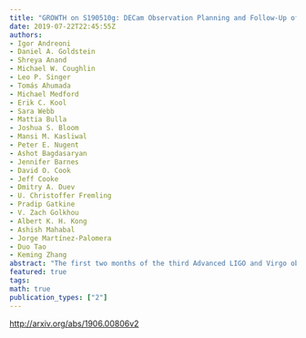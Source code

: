 ```yaml
---
title: "GROWTH on S190510g: DECam Observation Planning and Follow-Up of a   Distant Binary Neutron Star Merger Candidate"
date: 2019-07-22T22:45:55Z
authors:
- Igor Andreoni
- Daniel A. Goldstein
- Shreya Anand
- Michael W. Coughlin
- Leo P. Singer
- Tomás Ahumada
- Michael Medford
- Erik C. Kool
- Sara Webb
- Mattia Bulla
- Joshua S. Bloom
- Mansi M. Kasliwal
- Peter E. Nugent
- Ashot Bagdasaryan
- Jennifer Barnes
- David O. Cook
- Jeff Cooke
- Dmitry A. Duev
- U. Christoffer Fremling
- Pradip Gatkine
- V. Zach Golkhou
- Albert K. H. Kong
- Ashish Mahabal
- Jorge Martínez-Palomera
- Duo Tao
- Keming Zhang
abstract: "The first two months of the third Advanced LIGO and Virgo observing run (2019 April-May) showed that distant gravitational wave (GW) events can now be readily detected. Three candidate mergers containing neutron stars (NS) were reported in a span of 15 days, all likely located more than 100 Mpc away. However, distant events such as the three new NS mergers are likely to be coarsely localized, which highlights the importance of facilities and scheduling systems that enable deep observations over hundreds to thousands of square degrees to detect the electromagnetic counterparts. On 2019-05-10 02:59:39.292 UT the GW candidate S190510g was discovered and initially classified as a BNS merger with 98% probability. The GW event was localized within an area of 3462 deg2, later refined to 1166 deg2 (90%) at a distance of 227 +- 92 Mpc. We triggered Target of Opportunity observations with the Dark Energy Camera (DECam), a wide-field optical imager mounted at the prime focus of the 4m Blanco Telescope at CTIO in Chile. This Letter describes our DECam observations and our real-time analysis results, focusing in particular on the design and implementation of the observing strategy. Within 24 hours of the merger time, we observed 65% of the total enclosed probability of the final skymap with an observing efficiency of 94%. We identified and publicly announced 13 candidate counterparts. S190510g was re-classified 1.7 days after the merger, after our observations were completed, with a  arcsecbinary neutron star merger arcsec probability reduced from 98% to 42% in favor of a  arcsecterrestrial arcsec classification."
featured: true
tags:
math: true
publication_types: ["2"]
---
```

http://arxiv.org/abs/1906.00806v2

